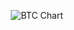 <p align="center">
  <img src="https://quickchart.io/chart?c={type:'line',data:{labels:['1H','30M','15M','Now'],datasets:[{label:'BTC/USD',data:[67200,67400,67380,67410]}]}}" alt="BTC Chart">
</p>
